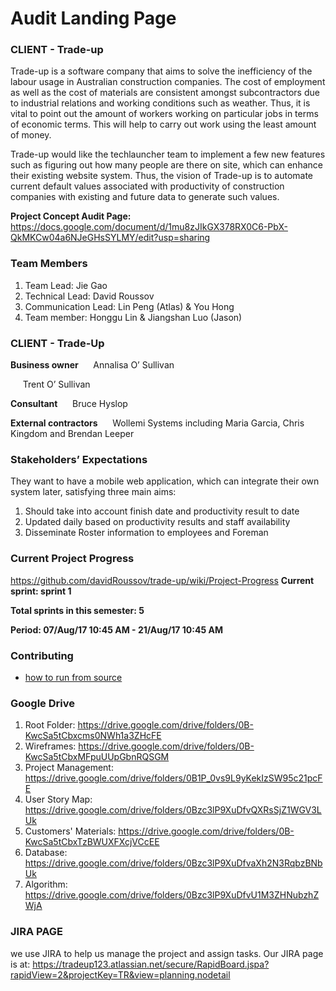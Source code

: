 # Audit Landing Page

### CLIENT - Trade-up
Trade-up is a software company that aims to solve the inefficiency of the labour usage in Australian construction companies. The cost of employment as well as the cost of materials are consistent amongst subcontractors due to industrial relations and working conditions such as weather. Thus, it is vital to point out the amount of workers working on particular jobs in terms of economic terms. This will help to carry out work using the least amount of money.

Trade-up would like the techlauncher team to implement a few new features such as figuring out how many people are there on site, which can enhance their existing website system. Thus, the vision of Trade-up is to automate current default values associated with productivity of construction companies with existing and future data to generate such values.

**Project Concept Audit Page:**
https://docs.google.com/document/d/1mu8zJIkGX378RX0C6-PbX-QkMKCw04a6NJeGHsSYLMY/edit?usp=sharing

### Team Members
1. Team Lead: Jie Gao
2. Technical Lead: David Roussov
3. Communication Lead:  Lin Peng (Atlas) & You Hong
4. Team member: Honggu Lin & Jiangshan Luo (Jason)

### CLIENT - Trade-Up
**Business owner**
&nbsp;&nbsp;&nbsp;&nbsp; Annalisa O’ Sullivan

&nbsp;&nbsp;&nbsp;&nbsp; Trent O’ Sullivan

**Consultant**
&nbsp;&nbsp;&nbsp;&nbsp; Bruce Hyslop

**External contractors**
&nbsp;&nbsp;&nbsp;&nbsp; Wollemi Systems including Maria Garcia, Chris Kingdom and Brendan Leeper

### Stakeholders’ Expectations
They want to have a mobile web application, which can integrate their own system later, satisfying three main aims:
1. Should take into account finish date and productivity result to date
2. Updated daily based on productivity results and staff availability
3. Disseminate Roster information to employees and Foreman


### Current Project Progress
https://github.com/davidRoussov/trade-up/wiki/Project-Progress
**Current sprint: sprint 1**

**Total sprints in this semester: 5**

**Period: 07/Aug/17 10:45 AM - 21/Aug/17 10:45 AM**

### Contributing
* [how to run from source](https://github.com/davidRoussov/trade-up/blob/master/CONTRIBUTING.md)

### Google Drive
1. Root Folder: https://drive.google.com/drive/folders/0B-KwcSa5tCbxcms0NWh1a3ZHcFE
2. Wireframes: https://drive.google.com/drive/folders/0B-KwcSa5tCbxMFpuUUpGbnRQSGM
3. Project Management: https://drive.google.com/drive/folders/0B1P_0vs9L9yKekIzSW95c21pcFE
4. User Story Map: https://drive.google.com/drive/folders/0Bzc3lP9XuDfvQXRsSjZ1WGV3LUk
5. Customers' Materials: https://drive.google.com/drive/folders/0B-KwcSa5tCbxTzBWUXFXcjVCcEE
6. Database: https://drive.google.com/drive/folders/0Bzc3lP9XuDfvaXh2N3RqbzBNbUk
7. Algorithm: https://drive.google.com/drive/folders/0Bzc3lP9XuDfvU1M3ZHNubzhZWjA

### JIRA PAGE
we use JIRA to help us manage the project and assign tasks.
Our JIRA page is at: https://tradeup123.atlassian.net/secure/RapidBoard.jspa?rapidView=2&projectKey=TR&view=planning.nodetail
